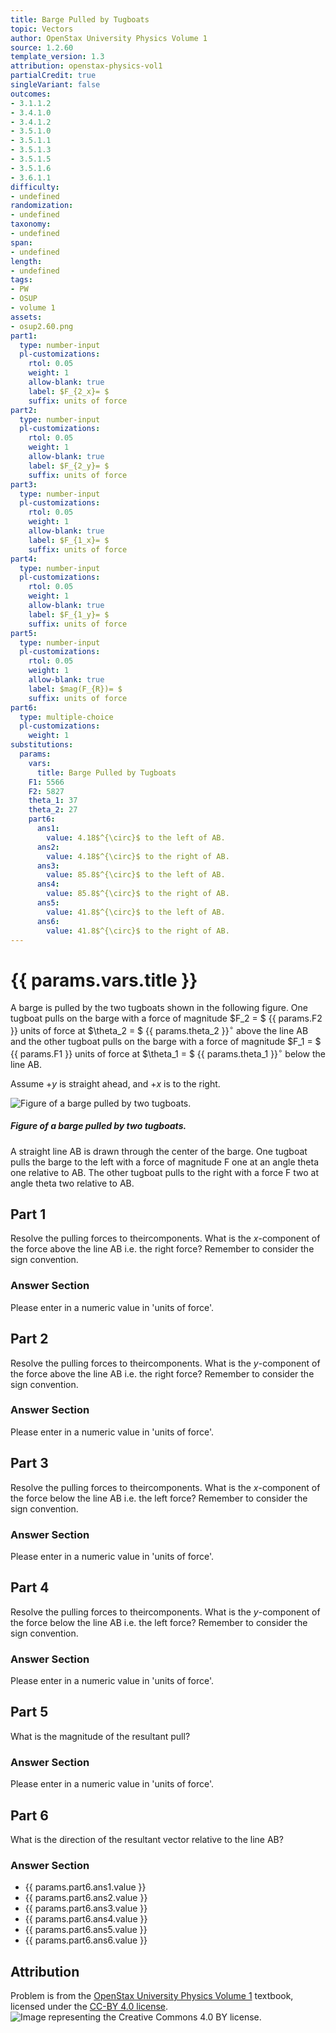 ```yaml
---
title: Barge Pulled by Tugboats
topic: Vectors
author: OpenStax University Physics Volume 1
source: 1.2.60
template_version: 1.3
attribution: openstax-physics-vol1
partialCredit: true
singleVariant: false
outcomes:
- 3.1.1.2
- 3.4.1.0
- 3.4.1.2
- 3.5.1.0
- 3.5.1.1
- 3.5.1.3
- 3.5.1.5
- 3.5.1.6
- 3.6.1.1
difficulty:
- undefined
randomization:
- undefined
taxonomy:
- undefined
span:
- undefined
length:
- undefined
tags:
- PW
- OSUP
- volume 1
assets:
- osup2.60.png
part1:
  type: number-input
  pl-customizations:
    rtol: 0.05
    weight: 1
    allow-blank: true
    label: $F_{2_x}= $
    suffix: units of force
part2:
  type: number-input
  pl-customizations:
    rtol: 0.05
    weight: 1
    allow-blank: true
    label: $F_{2_y}= $
    suffix: units of force
part3:
  type: number-input
  pl-customizations:
    rtol: 0.05
    weight: 1
    allow-blank: true
    label: $F_{1_x}= $
    suffix: units of force
part4:
  type: number-input
  pl-customizations:
    rtol: 0.05
    weight: 1
    allow-blank: true
    label: $F_{1_y}= $
    suffix: units of force
part5:
  type: number-input
  pl-customizations:
    rtol: 0.05
    weight: 1
    allow-blank: true
    label: $mag(F_{R})= $
    suffix: units of force
part6:
  type: multiple-choice
  pl-customizations:
    weight: 1
substitutions:
  params:
    vars:
      title: Barge Pulled by Tugboats
    F1: 5566
    F2: 5827
    theta_1: 37
    theta_2: 27
    part6:
      ans1:
        value: 4.18$^{\circ}$ to the left of AB.
      ans2:
        value: 4.18$^{\circ}$ to the right of AB.
      ans3:
        value: 85.8$^{\circ}$ to the left of AB.
      ans4:
        value: 85.8$^{\circ}$ to the right of AB.
      ans5:
        value: 41.8$^{\circ}$ to the left of AB.
      ans6:
        value: 41.8$^{\circ}$ to the right of AB.
---
```

# {{ params.vars.title }}
A barge is pulled by the two tugboats shown in the following figure.
One tugboat pulls on the barge with a force of magnitude $F_2 = $ {{ params.F2 }} units of force at $\theta_2 = $ {{ params.theta_2 }}$^{\circ}$ above the line AB and the other tugboat pulls on the barge with a force of magnitude $F_1 = $ {{ params.F1 }} units of force at $\theta_1 = $ {{ params.theta_1 }}$^{\circ}$ below the line AB.

Assume $+y$ is straight ahead, and $+x$ is to the right.

<img longdesc="Barge Pulled by Tugboats.md#desc" alt="Figure of a barge pulled by two tugboats." src="osup2.60.png">

<div id="desc">
<h5>Figure of a barge pulled by two tugboats.</h5>
A straight line AB is drawn through the center of the barge. One tugboat pulls the barge to the left with a force of magnitude F one at an angle theta one relative to AB. The other tugboat pulls to the right with a force F two at angle theta two relative to AB.
</div>

## Part 1

Resolve the pulling forces to theircomponents.
What is the $x$-component of the force above the line AB i.e. the right force?
Remember to consider the sign convention.

### Answer Section

Please enter in a numeric value in 'units of force'.

## Part 2

Resolve the pulling forces to theircomponents.
What is the $y$-component of the force above the line AB i.e. the right force?
Remember to consider the sign convention.

### Answer Section

Please enter in a numeric value in 'units of force'.

## Part 3

Resolve the pulling forces to theircomponents.
What is the $x$-component of the force below the line AB i.e. the left force?
Remember to consider the sign convention.

### Answer Section

Please enter in a numeric value in 'units of force'.

## Part 4

Resolve the pulling forces to theircomponents.
What is the $y$-component of the force below the line AB i.e. the left force?
Remember to consider the sign convention.

### Answer Section

Please enter in a numeric value in 'units of force'.

## Part 5

What is the magnitude of the resultant pull?

### Answer Section

Please enter in a numeric value in 'units of force'.

## Part 6

What is the direction of the resultant vector relative to the line AB?

### Answer Section

- {{ params.part6.ans1.value }}
- {{ params.part6.ans2.value }}
- {{ params.part6.ans3.value }}
- {{ params.part6.ans4.value }}
- {{ params.part6.ans5.value }}
- {{ params.part6.ans6.value }}

## Attribution

Problem is from the [OpenStax University Physics Volume 1](https://openstax.org/details/books/university-physics-volume-1) textbook, licensed under the [CC-BY 4.0 license](https://creativecommons.org/licenses/by/4.0/).<br>![Image representing the Creative Commons 4.0 BY license.](https://raw.githubusercontent.com/firasm/bits/master/by.png)